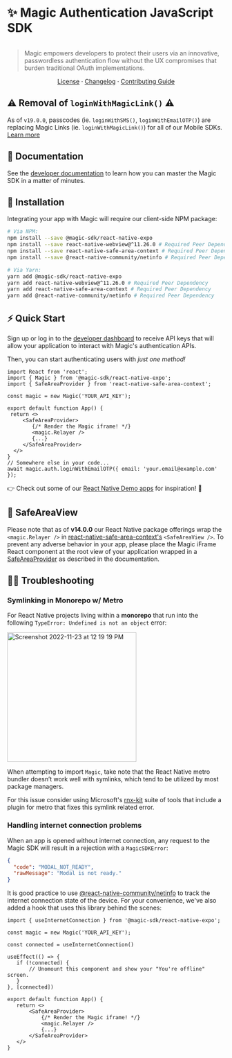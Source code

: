 # ✨ Magic Authentication JavaScript SDK 

 [![<MagicLabs>](https://circleci.com/gh/magiclabs/magic-js.svg?style=shield)](https://circleci.com/gh/magiclabs/magic-js)

 > Magic empowers developers to protect their users via an innovative, passwordless authentication flow without the UX compromises that burden traditional OAuth implementations.
 <p align="center">
   <a href="https://github.com/magiclabs/magic-js/blob/master/packages/@magic-sdk/react-native-expo/LICENSE">License</a> ·
   <a href="https://github.com/magiclabs/magic-js/blob/master/packages/@magic-sdk/react-native-expo/CHANGELOG.md">Changelog</a> ·
   <a href="https://github.com/magiclabs/magic-js/blob/master/CONTRIBUTING.md">Contributing Guide</a>
 </p>

 ## ⚠️ Removal of `loginWithMagicLink()`  ⚠️
As of `v19.0.0`, passcodes (ie. `loginWithSMS()`, `loginWithEmailOTP()`) are replacing Magic Links (ie. `loginWithMagicLink()`) for all of our Mobile SDKs⁠. [Learn more](https://magic.link/docs/authentication/login/magic-links)

 ## 📖 Documentation

 See the [developer documentation](https://magic.link/docs) to learn how you can master the Magic SDK in a matter of minutes.

 ## 🔗 Installation

 Integrating your app with Magic will require our client-side NPM package: 

 ```bash
 # Via NPM:
 npm install --save @magic-sdk/react-native-expo
 npm install --save react-native-webview@^11.26.0 # Required Peer Dependency
 npm install --save react-native-safe-area-context # Required Peer Dependency
 npm install --save @react-native-community/netinfo # Required Peer Dependency

 # Via Yarn:
 yarn add @magic-sdk/react-native-expo
 yarn add react-native-webview@^11.26.0 # Required Peer Dependency
 yarn add react-native-safe-area-context # Required Peer Dependency
 yarn add @react-native-community/netinfo # Required Peer Dependency
 ```

## ⚡️ Quick Start

 Sign up or log in to the [developer dashboard](https://dashboard.magic.link ) to receive API keys that will allow your application to interact with Magic's authentication APIs. 

 Then, you can start authenticating users with _just one method!_

 ```tsx
 import React from 'react';
 import { Magic } from '@magic-sdk/react-native-expo';
 import { SafeAreaProvider } from 'react-native-safe-area-context';
 
 const magic = new Magic('YOUR_API_KEY');
 
 export default function App() {
  return <>
	  <SafeAreaProvider>
	     {/* Render the Magic iframe! */}
	     <magic.Relayer />
	     {...}
	  </SafeAreaProvider>
   </>
 }
 // Somewhere else in your code...
 await magic.auth.loginWithEmailOTP({ email: 'your.email@example.com' });
 ```
 ⁠⁠👉 Check out some of our [React Native Demo apps](https://github.com/magiclabs/react-native-demo) for inspiration! 👀
 
## 👀 SafeAreaView
Please note that as of **v14.0.0** our React Native package offerings wrap the `<magic.Relayer />` in [react-native-safe-area-context's](https://github.com/th3rdwave/react-native-safe-area-context) `<SafeAreaView />`. To prevent any adverse behavior in your app, please place the Magic iFrame React component at the root view of your application wrapped in a [SafeAreaProvider](https://github.com/th3rdwave/react-native-safe-area-context#safeareaprovider) as described in the documentation.

## 🙌🏾 Troubleshooting

### Symlinking in Monorepo w/ Metro

For React Native projects living within a **monorepo** that run into the following `TypeError: Undefined is not an object` error: 

<img width="299" alt="Screenshot 2022-11-23 at 12 19 19 PM" src="https://user-images.githubusercontent.com/13407884/203641477-ec2e472e-86dc-4a22-b54a-eb694001617e.png">

When attempting to import `Magic`, take note that the React Native metro bundler doesn’t work well with symlinks, which tend to be utilized by most package managers. 

For this issue consider using Microsoft's [rnx-kit](https://microsoft.github.io/rnx-kit/docs/guides/bundling) suite of tools that include a plugin for metro that fixes this symlink related error. 

### Handling internet connection problems
When an app is opened without internet connection, any request to the Magic SDK will result in a rejection with a `MagicSDKError`:

```json
{
  "code": "MODAL_NOT_READY",
  "rawMessage": "Modal is not ready."
}
```

It is good practice to use [@react-native-community/netinfo](https://www.npmjs.com/package/@react-native-community/netinfo) to track the internet connection state of the device.  For your convenience, we've also added a hook that uses this library behind the scenes:


 ```tsx
import { useInternetConnection } from '@magic-sdk/react-native-expo';

const magic = new Magic('YOUR_API_KEY');

const connected = useInternetConnection()

useEffect(() => {
    if (!connected) {
        // Unomount this component and show your "You're offline" screen.
    }
}, [connected])

export default function App() {
    return <>
        <SafeAreaProvider>
            {/* Render the Magic iframe! */}
            <magic.Relayer />
            {...}
        </SafeAreaProvider>
    </>
}
```

